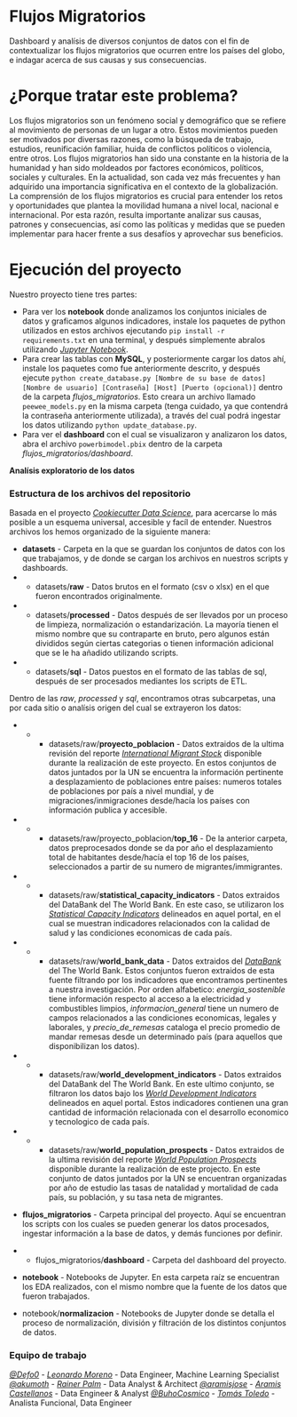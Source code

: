 [*Cookiecutter Data Science*]: https://drivendata.github.io/cookiecutter-data-science/ "Cookiecutter Data Science" 

[*International Migrant Stock*]: https://www.un.org/development/desa/pd/content/international-migrant-stock  "International Migrant Stock 2020 - World Bank"
[*Statistical Capacity Indicators*]: https://databank.worldbank.org/source/statistical-capacity-indicators "Statistical Capacity Indicators"
[*DataBank*]: https://databank.worldbank.org/ "World Bank DataBank"
[*World Development Indicators*]: https://databank.worldbank.org/source/world-development-indicators "World Development Indicators - World Bank"
[*World Population Prospects*]: https://www.un.org/development/desa/pd/content/World-Population-Prospects-2022 "World Population Prospects 2022"
[*Jupyter Notebook*]: https://docs.jupyter.org/en/latest/running.html "Jupyter Docs | Running the Notebook"

[*@Defo0*]: https://github.com/Defo0 "Defo0 - Github.com"
[*@akumoth*]: https://github.com/akumoth "akumoth - Github.com"
[*@aramisjose*]: https://github.com/Defo0 "aramisjose - Github.com"
[*@BuhoCosmico*]: https://github.com/Defo0 "BuhoCosmico - Github.com"

[*Leonardo Moreno*]: https://www.linkedin.com/in/leonms "Leonardo Moreno - LinkedIn"
[*Rainer Palm*]: https://www.linkedin.com/in/leonms "Leonardo Moreno - LinkedIn"
[*Aramis Castellanos*]: https://www.linkedin.com/mwlite/in/aramis-castellanos-data-engineer-333450247 "Aramis Castellanos - LinkedIn"
[*Tomás Toledo*]: https://www.linkedin.com/in/tom%C3%A1s-toledo-a9018317a "Tomás Toledo - LinkedIn"


# Flujos Migratorios

Dashboard y analísis de diversos conjuntos de datos con el fin de contextualizar los flujos migratorios que ocurren entre los países del globo, e indagar acerca de sus causas y sus consecuencias.

# ¿Porque tratar este problema?

Los flujos migratorios son un fenómeno social y demográfico que se refiere al movimiento de personas de un lugar a otro. Estos movimientos pueden ser motivados por diversas razones, como la búsqueda de trabajo, estudios, reunificación familiar, huida de conflictos políticos o violencia, entre otros.
Los flujos migratorios han sido una constante en la historia de la humanidad y han sido moldeados por factores económicos, políticos, sociales y culturales. En la actualidad, son cada vez más frecuentes y han adquirido una importancia significativa en el contexto de la globalización.
La comprensión de los flujos migratorios es crucial para entender los retos y oportunidades que plantea la movilidad humana a nivel local, nacional e internacional. Por esta razón, resulta importante analizar sus causas, patrones y consecuencias, así como las políticas y medidas que se pueden implementar para hacer frente a sus desafíos y aprovechar sus beneficios.

# Ejecución del proyecto

Nuestro proyecto tiene tres partes: 
* Para ver los **notebook** donde analizamos los conjuntos iniciales de datos y graficamos algunos indicadores, instale los paquetes de python utilizados en estos archivos ejecutando `pip install -r requirements.txt` en una terminal, y después simplemente abralos utilizando [*Jupyter Notebook*].
* Para crear las tablas con **MySQL**, y posteriormente cargar los datos ahí, instale los paquetes como fue anteriormente descrito, y después ejecute `python create_database.py [Nombre de su base de datos] [Nombre de usuario] [Contraseña] [Host] [Puerto (opcional)]` dentro de la carpeta *flujos_migratorios*. Esto creara un archivo llamado `peewee_models.py` en la misma carpeta (tenga cuidado, ya que contendrá la contraseña anteriormente utilizada), a través del cual podrá ingestar los datos utilizando `python update_database.py`.
* Para ver el **dashboard** con el cual se visualizaron y analizaron los datos, abra el archivo `powerbimodel.pbix` dentro de la carpeta *flujos_migratorios/dashboard*.

**Analísis exploratorio de los datos**

### Estructura de los archivos del repositorio

Basada en el proyecto [*Cookiecutter Data Science*], para acercarse lo más posible a un esquema universal, accesible y facíl de entender. Nuestros archivos los hemos organizado de la siguiente manera:

* **datasets** - Carpeta en la que se guardan los conjuntos de datos con los que trabajamos, y de donde se cargan los archivos en nuestros scripts y dashboards.
* * datasets/**raw** - Datos brutos en el formato (csv o xlsx) en el que fueron encontrados originalmente.
* * datasets/**processed** - Datos después de ser llevados por un proceso de limpieza, normalización o estandarización. La mayoría tienen el mismo nombre que su contraparte en bruto, pero algunos están divididos según ciertas categorias o tienen información adicional que se le ha añadido utilizando scripts.
* * datasets/**sql** - Datos puestos en el formato de las tablas de sql, después de ser procesados mediantes los scripts de ETL.

Dentro de las *raw*, *processed* y *sql*, encontramos otras subcarpetas, una por cada sitio o analísis origen del cual se extrayeron los datos:

* * * datasets/raw/**proyecto_poblacion** - Datos extraidos de la ultima revisión del reporte [*International Migrant Stock*] disponible durante la realización de este proyecto. En estos conjuntos de datos juntados por la UN se encuentra la información pertinente a desplazamiento de poblaciones entre países: numeros totales de poblaciones por país a nivel mundial, y de migraciones/inmigraciones desde/hacía los países con información publica y accesible.
* * * datasets/raw/proyecto_poblacion/**top_16** - De la anterior carpeta, datos preprocesados donde se da por año el desplazamiento total de habitantes desde/hacía el top 16 de los países, seleccionados a partir de su numero de migrantes/immigrantes.
 
* * * datasets/raw/**statistical_capacity_indicators** - Datos extraidos del DataBank del The World Bank. En este caso, se utilizaron los [*Statistical Capacity Indicators*] delineados en aquel portal, en el cual se muestran indicadores relacionados con la calidad de salud y las condiciones economicas de cada país.

* * * datasets/raw/**world_bank_data** - Datos extraidos del [*DataBank*] del The World Bank. Estos conjuntos fueron extraidos de esta fuente filtrando por los indicadores que encontramos pertinentes a nuestra investigación. Por orden alfabetico: *energia_sostenible* tiene información respecto al acceso a la electricidad y combustibles limpios, *informacion_general* tiene un numero de campos relacionados a las condiciones economicas, legales y laborales, y *precio_de_remesas* cataloga el precio promedio de mandar remesas desde un determinado país (para aquellos que disponibilizan los datos).

* * * datasets/raw/**world_development_indicators** - Datos extraidos del DataBank del The World Bank. En este ultimo conjunto, se filtraron los datos bajo los [*World Development Indicators*] delineados en aquel portal. Estos indicadores contienen una gran cantidad de información relacionada con el desarrollo economico y tecnologico de cada país.

* * * datasets/raw/**world_population_prospects** - Datos extraidos de la ultima revisión del reporte [*World Population Prospects*] disponible durante la realización de este projecto. En este conjunto de datos juntados por la UN se encuentran organizadas por año de estudio las tasas de natalidad y mortalidad de cada país, su población, y su tasa neta de migrantes. 

* **flujos_migratorios** - Carpeta principal del proyecto. Aquí se encuentran los scripts con los cuales se pueden generar los datos procesados, ingestar información a la base de datos, y demás funciones por definir.
* * flujos_migratorios/**dashboard** - Carpeta del dashboard del proyecto. 

* **notebook** - Notebooks de Jupyter. En esta carpeta raíz se encuentran los EDA realizados, con el mismo nombre que la fuente de los datos que fueron trabajados.
* notebook/**normalizacion** - Notebooks de Jupyter donde se detalla el proceso de normalización, división y filtración de los distintos conjuntos de datos.

### Equipo de trabajo

[*@Defo0*] - [*Leonardo Moreno*] - Data Engineer, Machine Learning Specialist
[*@akumoth*] - [*Rainer Palm*] - Data Analyst & Architect
[*@aramisjose*] - [*Aramis Castellanos*] - Data Engineer & Analyst
[*@BuhoCosmico*] - [*Tomás Toledo*] - Analista Funcional, Data Engineer